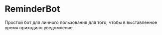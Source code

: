 # ReminderBot
Простой бот для личного пользования для того, чтобы в выставленное время приходило уведомление

